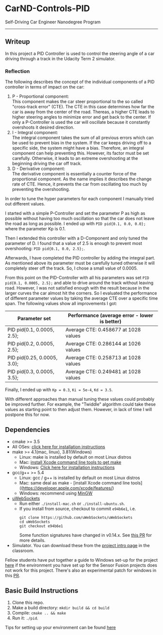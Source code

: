 # CarND-Controls-PID
Self-Driving Car Engineer Nanodegree Program

---

## Writeup

In this project a PID Controller is used to control the steering angle of a car driving through a track in the 
Udacity Term 2 simulator. 

### Reflection

The following describes the concept of the individual components of a PID controller in terms of impact on the car:
1. P - Proportional component:  
This component makes the car steer proportional to the so called "cross-track error" (CTE). The CTE in this case 
determines how far the car is away from the center of the road. Thereas, a higher CTE leads to higher steering angles to 
minimize error and get back to the center. If only a P-Controller is used the car will oscillate because it constantly 
overshoots it desired direction.
2. I - Integral component:  
The integral component takes the sum of all previous errors which can be used to prevent bias in the system. If the car 
keeps driving off to a specific side, the system might have a bias. Therefore, an integral component can help preventing 
this. However, its factor must be set carefully. Otherwise, it leads to an extreme overshooting at the beginning driving 
the car off track.
3. D - Derivative component:  
The derivative component is essentially a counter force of the proportional component. As the name implies it describes 
the change rate of CTE. Hence, it prevents the car from oscillating too much by preventing the overshooting.

In order to tune the hyper parameters for each component I manually tried out different values. 

I started with a simple P-Controller and set the parameter P as high as possible without having too much oscillation so 
that the car does not leave the road as long as possible. I ended up with `PID pid{0.1, 0.0, 0.0};` where the 
parameter Kp is 0.1.

Then I extended this controller with a D-Component and only tuned the parameter of D. I found that a value of 2.5 is 
enough to prevent most overshooting: `PID pid{0.1, 0.0, 2.5};`.

Afterwards, I have completed the PID controller by adding the integral part. As mentioned above its parameter must be 
carefully tuned otherwise it will completely steer off the track. So, I chose a small value of 0.0005.

From this point on the PID-Controller with all his parameters was set `PID pid{0.1, 0.0005, 2.5};` and able to drive 
around the track without leaving road. However, I was not satisfied enough with the result because in the larger curves 
the car almost hit the corners. So I evaluated the performance of different parameter values by taking the average CTE 
over a specific time span. The following values show all improvements I got:

Parameter set | Performance (average error - lower is better)
------------------------------|--------------------------------------
PID pid{0.1, 0.0005, 2.5};    | Average CTE: 0.458677 at 1028 values
PID pid{0.2, 0.0005, 2.5};    | Average CTE: 0.286144 at 1026 values
PID pid{0.25, 0.0005, 3.0};   | Average CTE: 0.258713 at 1028 values
PID pid{0.3, 0.0005, 3.5};    | Average CTE: 0.249481 at 1028 values

Finally, I ended up with `Kp = 0.3`, `Ki = 5e-4`, `Kd = 3.5`.

With different approaches than manual tuning these values could probably be improved further. For example, the "Twiddle" 
algorithm could take these values as starting point to then adjust them. However, in lack of time I will postpone this 
for now.


## Dependencies

* cmake >= 3.5
 * All OSes: [click here for installation instructions](https://cmake.org/install/)
* make >= 4.1(mac, linux), 3.81(Windows)
  * Linux: make is installed by default on most Linux distros
  * Mac: [install Xcode command line tools to get make](https://developer.apple.com/xcode/features/)
  * Windows: [Click here for installation instructions](http://gnuwin32.sourceforge.net/packages/make.htm)
* gcc/g++ >= 5.4
  * Linux: gcc / g++ is installed by default on most Linux distros
  * Mac: same deal as make - [install Xcode command line tools]((https://developer.apple.com/xcode/features/)
  * Windows: recommend using [MinGW](http://www.mingw.org/)
* [uWebSockets](https://github.com/uWebSockets/uWebSockets)
  * Run either `./install-mac.sh` or `./install-ubuntu.sh`.
  * If you install from source, checkout to commit `e94b6e1`, i.e.
    ```
    git clone https://github.com/uWebSockets/uWebSockets 
    cd uWebSockets
    git checkout e94b6e1
    ```
    Some function signatures have changed in v0.14.x. See [this PR](https://github.com/udacity/CarND-MPC-Project/pull/3) for more details.
* Simulator. You can download these from the [project intro page](https://github.com/udacity/self-driving-car-sim/releases) in the classroom.

Fellow students have put together a guide to Windows set-up for the project [here](https://s3-us-west-1.amazonaws.com/udacity-selfdrivingcar/files/Kidnapped_Vehicle_Windows_Setup.pdf) if the environment you have set up for the Sensor Fusion projects does not work for this project. There's also an experimental patch for windows in this [PR](https://github.com/udacity/CarND-PID-Control-Project/pull/3).

## Basic Build Instructions

1. Clone this repo.
2. Make a build directory: `mkdir build && cd build`
3. Compile: `cmake .. && make`
4. Run it: `./pid`. 

Tips for setting up your environment can be found [here](https://classroom.udacity.com/nanodegrees/nd013/parts/40f38239-66b6-46ec-ae68-03afd8a601c8/modules/0949fca6-b379-42af-a919-ee50aa304e6a/lessons/f758c44c-5e40-4e01-93b5-1a82aa4e044f/concepts/23d376c7-0195-4276-bdf0-e02f1f3c665d)
